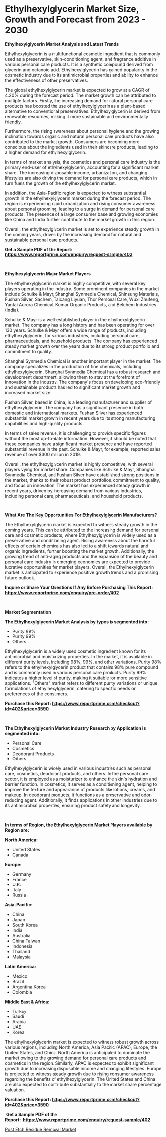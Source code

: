 <p><h1>Ethylhexylglycerin Market Size, Growth and Forecast from 2023 - 2030</h1></p><p><strong>Ethylhexylglycerin Market Analysis and Latest Trends</strong></p>
<p><p>Ethylhexylglycerin is a multifunctional cosmetic ingredient that is commonly used as a preservative, skin-conditioning agent, and fragrance additive in various personal care products. It is a synthetic compound derived from glycerin and octanoic acid. Ethylhexylglycerin has gained popularity in the cosmetic industry due to its antimicrobial properties and ability to enhance the effectiveness of other preservatives.</p><p>The global ethylhexylglycerin market is expected to grow at a CAGR of 4.20% during the forecast period. The market growth can be attributed to multiple factors. Firstly, the increasing demand for natural personal care products has boosted the use of ethylhexylglycerin as a plant-based alternative to conventional preservatives. Ethylhexylglycerin is derived from renewable resources, making it more sustainable and environmentally friendly.</p><p>Furthermore, the rising awareness about personal hygiene and the growing inclination towards organic and natural personal care products have also contributed to the market growth. Consumers are becoming more conscious about the ingredients used in their skincare products, leading to a higher demand for ethylhexylglycerin.</p><p>In terms of market analysis, the cosmetics and personal care industry is the primary end-user of ethylhexylglycerin, accounting for a significant market share. The increasing disposable income, urbanization, and changing lifestyles are also driving the demand for personal care products, which in turn fuels the growth of the ethylhexylglycerin market.</p><p>In addition, the Asia-Pacific region is expected to witness substantial growth in the ethylhexylglycerin market during the forecast period. The region is experiencing rapid urbanization and rising consumer awareness about personal grooming, leading to a surge in demand for personal care products. The presence of a large consumer base and growing economies like China and India further contribute to the market growth in this region.</p><p>Overall, the ethylhexylglycerin market is set to experience steady growth in the coming years, driven by the increasing demand for natural and sustainable personal care products.</p></p>
<p><strong>Get a Sample PDF of the Report:&nbsp; <a href="https://www.reportprime.com/enquiry/request-sample/402">https://www.reportprime.com/enquiry/request-sample/402</a></strong></p>
<p>&nbsp;</p>
<p><strong>Ethylhexylglycerin Major Market Players</strong></p>
<p><p>The ethylhexylglycerin market is highly competitive, with several key players operating in the industry. Some prominent companies in the market include Schulke & Mayr, Shanghai Synmedia Chemical, Shinsung Materials, Fushan Silver, Sachem, Taicang Liyuan, Thor Personal Care, Wuxi Zhufeng, Yantai Aurora Chemical, Kumar Organic Products, and Belchem Industries (India).</p><p>Schulke & Mayr is a well-established player in the ethylhexylglycerin market. The company has a long history and has been operating for over 130 years. Schulke & Mayr offers a wide range of products, including ethylhexylglycerin, for various industries, including personal care, pharmaceuticals, and household products. The company has experienced steady market growth over the years due to its strong product portfolio and commitment to quality.</p><p>Shanghai Synmedia Chemical is another important player in the market. The company specializes in the production of fine chemicals, including ethylhexylglycerin. Shanghai Synmedia Chemical has a robust research and development department, allowing them to stay at the forefront of innovation in the industry. The company's focus on developing eco-friendly and sustainable products has led to significant market growth and increased market size.</p><p>Fushan Silver, based in China, is a leading manufacturer and supplier of ethylhexylglycerin. The company has a significant presence in both domestic and international markets. Fushan Silver has experienced substantial market growth in recent years due to its strong manufacturing capabilities and high-quality products.</p><p>In terms of sales revenue, it is challenging to provide specific figures without the most up-to-date information. However, it should be noted that these companies have a significant market presence and have reported substantial revenue in the past. Schulke & Mayr, for example, reported sales revenue of over $300 million in 2019.</p><p>Overall, the ethylhexylglycerin market is highly competitive, with several players vying for market share. Companies like Schulke & Mayr, Shanghai Synmedia Chemical, and Fushan Silver have established strong positions in the market, thanks to their robust product portfolios, commitment to quality, and focus on innovation. The market has experienced steady growth in recent years, driven by increasing demand from various industries, including personal care, pharmaceuticals, and household products.</p></p>
<p>&nbsp;</p>
<p><strong>What Are The Key Opportunities For Ethylhexylglycerin Manufacturers?</strong></p>
<p><p>The Ethylhexylglycerin market is expected to witness steady growth in the coming years. This can be attributed to the increasing demand for personal care and cosmetic products, where Ethylhexylglycerin is widely used as a preservative and conditioning agent. Rising awareness about the harmful effects of certain chemicals has also led to a shift towards natural and organic ingredients, further boosting the market growth. Additionally, the growing trend of anti-aging products and the expansion of the beauty and personal care industry in emerging economies are expected to provide lucrative opportunities for market players. Overall, the Ethylhexylglycerin market is anticipated to experience positive growth trends and a promising future outlook.</p></p>
<p><strong>Inquire or Share Your Questions If Any Before Purchasing This Report: <a href="https://www.reportprime.com/enquiry/pre-order/402">https://www.reportprime.com/enquiry/pre-order/402</a></strong></p>
<p>&nbsp;</p>
<p><strong>Market Segmentation</strong></p>
<p><strong>The Ethylhexylglycerin Market Analysis by types is segmented into:</strong></p>
<p><ul><li>Purity 98%</li><li>Purity 99%</li><li>Others</li></ul></p>
<p><p>Ethylhexylglycerin is a widely used cosmetic ingredient known for its antimicrobial and moisturizing properties. In the market, it is available in different purity levels, including 98%, 99%, and other variations. Purity 98% refers to the ethylhexylglycerin product that contains 98% pure compound and is commonly used in various personal care products. Purity 99% indicates a higher level of purity, making it suitable for more sensitive applications. "Others" market refers to different purity variations or unique formulations of ethylhexylglycerin, catering to specific needs or preferences of the consumers.</p></p>
<p><strong>Purchase this Report:&nbsp;<a href="https://www.reportprime.com/checkout?id=402&price=3590">https://www.reportprime.com/checkout?id=402&price=3590</a></strong></p>
<p>&nbsp;</p>
<p><strong>The Ethylhexylglycerin Market Industry Research by Application is segmented into:</strong></p>
<p><ul><li>Personal Care</li><li>Cosmetics</li><li>Deodorant Products</li><li>Others</li></ul></p>
<p><p>Ethylhexylglycerin is widely used in various industries such as personal care, cosmetics, deodorant products, and others. In the personal care sector, it is employed as a moisturizer to enhance the skin's hydration and barrier function. In cosmetics, it serves as a conditioning agent, helping to improve the texture and appearance of products like lotions, creams, and makeup. In deodorant products, it functions as a preservative and odor-reducing agent. Additionally, it finds applications in other industries due to its antimicrobial properties, ensuring product safety and longevity.</p></p>
<p>&nbsp;</p>
<p><strong>In terms of Region, the Ethylhexylglycerin Market Players available by Region are:</strong></p>
<p>
    <p> <strong> North America: </strong>
        <ul>
            <li>United States</li>
            <li>Canada</li>
        </ul>
        </p> 
    <p> <strong> Europe: </strong>
        <ul>
            <li>Germany</li>
            <li>France</li>
            <li>U.K.</li>
            <li>Italy</li>
            <li>Russia</li>
        </ul>
        </p> 
    <p> <strong> Asia-Pacific: </strong>
        <ul>
            <li>China</li>
            <li>Japan</li>
            <li>South Korea</li>
            <li>India</li>
            <li>Australia</li>
            <li>China Taiwan</li>
            <li>Indonesia</li>
            <li>Thailand</li>
            <li>Malaysia</li>
        </ul>
        </p> 
    <p> <strong> Latin America: </strong>
        <ul>
            <li>Mexico</li>
            <li>Brazil</li>
            <li>Argentina Korea</li>
            <li>Colombia</li>
        </ul>
        </p> 
    <p> <strong> Middle East & Africa: </strong>
        <ul>
            <li>Turkey</li>
            <li>Saudi</li>
            <li>Arabia</li>
            <li>UAE</li>
            <li>Korea</li>
        </ul>
    </p>
    </p>
<p><p>The ethylhexylglycerin market is expected to witness robust growth across various regions, including North America, Asia Pacific (APAC), Europe, the United States, and China. North America is anticipated to dominate the market owing to the growing demand for personal care products and cosmetics in the region. Similarly, APAC is expected to exhibit significant growth due to increasing disposable income and changing lifestyles. Europe is projected to witness steady growth due to rising consumer awareness regarding the benefits of ethylhexylglycerin. The United States and China are also expected to contribute substantially to the market share percentage valuation.</p></p>
<p><strong>Purchase this Report: <a href="https://www.reportprime.com/checkout?id=402&price=3590">https://www.reportprime.com/checkout?id=402&price=3590</a></strong></p>
<p>&nbsp;<strong>Get a Sample PDF of the Report:&nbsp;&nbsp;<a href="https://www.reportprime.com/enquiry/request-sample/402">https://www.reportprime.com/enquiry/request-sample/402</a></strong></p>
<p><strong></strong></p>
<p><p><a href="https://github.com/RoccoManning/Market-Research-Report-List-2/blob/main/post-etch-residue-removal-market.md">Post Etch Residue Removal Market</a></p></p>
